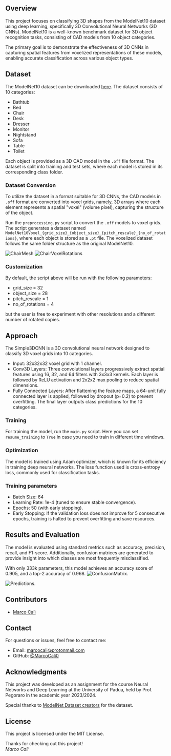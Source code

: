 ## Overview
This project focuses on classifying 3D shapes from the ModelNet10 dataset using deep learning, specifically 3D Convolutional Neural Networks (3D CNNs). ModelNet10 is a well-known benchmark dataset for 3D object recognition tasks, consisting of CAD models from 10 object categories.

The primary goal is to demonstrate the effectiveness of 3D CNNs in capturing spatial features from voxelized representations of these models, enabling accurate classification across various object types.

## Dataset
The ModelNet10 dataset can be downloaded [here](http://3dvision.princeton.edu/projects/2014/3DShapeNets/ModelNet10.zip). The dataset consists of 10 categories:
- Bathtub
- Bed
- Chair
- Desk
- Dresser
- Monitor
- Nightstand
- Sofa
- Table
- Toilet

Each object is provided as a 3D CAD model in the `.off` file format. The dataset is split into training and test sets, where each model is stored in its corresponding class folder.

### Dataset Conversion
To utilize the dataset in a format suitable for 3D CNNs, the CAD models in `.off` format are converted into voxel grids, namely, 3D arrays where each element represents a spatial "voxel" (volume pixel), capturing the structure of the object.

Run the `preprocessing.py` script to convert the `.off` models to voxel grids. The script generates a dataset named `ModelNet10Voxel_{grid_size}_{object_size}_{pitch_rescale}_{no_of_rotations}`, where each object is stored as a `.pt` file. The voxelized dataset follows the same folder structure as the original ModelNet10.

![ChairMesh](figures/chair_off_file.png)
![ChairVoxelRotations](figures/voxelized_chair.png)

### Customization
By default, the script above will be run with the following parameters:
- grid_size = 32
- object_size = 28
- pitch_rescale = 1
- no_of_rotations = 4

but the user is free to experiment with other resolutions and a different number of rotated copies.

## Approach
The Simple3DCNN is a 3D convolutional neural network designed to classify 3D voxel grids into 10 categories.
- Input: 32x32x32 voxel grid with 1 channel.
- Conv3D Layers: Three convolutional layers progressively extract spatial features using 16, 32, and 64 filters with 3x3x3 kernels. Each layer is followed by ReLU activation and 2x2x2 max pooling to reduce spatial dimensions.
- Fully Connected Layers: After flattening the feature maps, a 64-unit fully connected layer is applied, followed by dropout (p=0.2) to prevent overfitting. The final layer outputs class predictions for the 10 categories.

### Training
For training the model, run the `main.py` script. Here you can set `resume_training` to `True` in case you need to train in different time windows.

### Optimization
The model is trained using Adam optimizer, which is known for its efficiency in training deep neural networks. The loss function used is cross-entropy loss, commonly used for classification tasks.

### Training parameters
- Batch Size: 64
- Learning Rate: 1e-4 (tuned to ensure stable convergence).
- Epochs: 50 (with early stopping).
- Early Stopping: If the validation loss does not improve for 5 consecutive epochs, training is halted to prevent overfitting and save resources.

## Results and Evaluation
The model is evaluated using standard metrics such as accuracy, precision, recall, and F1-score. Additionally, confusion matrices are generated to provide insight into which classes are most frequently misclassified.

With only 333k parameters, this model achieves an accuracy score of 0.905, and a top-2 accuracy of 0.968.
![ConfusionMatrix](figures/confusion_matrix.png).

![Predictions](figures/predictions.png).

## Contributors

- [Marco Calì](https://github.com/MarcoCali0)

## Contact

For questions or issues, feel free to contact me:

- Email: marcocali@protonmail.com
- GitHub: [@MarcoCali0](https://github.com/MarcoCali0)

## Acknowledgments
This project was developed as an assignment for the course Neural Networks and Deep Learning at the University of Padua, held by Prof. Pegoraro in the academic year 2023/2024.


Special thanks to [ModelNet Dataset creators](http://3dvision.princeton.edu/projects/2014/3DShapeNets/) for the dataset. 

## License
This project is licensed under the MIT License.


Thanks for checking out this project!  
*Marco Calì*


